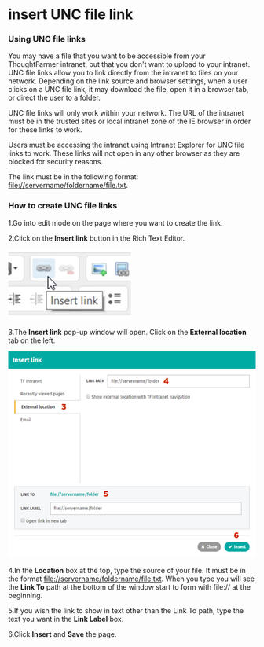 # insert UNC file link



### Using UNC file links

You may have a file that you want to be accessible from your ThoughtFarmer intranet, but that you don't want to upload to your intranet. UNC file links allow you to link directly from the intranet to files on your network. Depending on the link source and browser settings, when a user clicks on a UNC file link, it may download the file, open it in a browser tab, or direct the user to a folder.  
  
UNC file links will only work within your network. The URL of the intranet must be in the trusted sites or local intranet zone of the IE browser in order for these links to work.  
  
Users must be accessing the intranet using Intranet Explorer for UNC file links to work. These links will not open in any other browser as they are blocked for security reasons.  
  
The link must be in the following format: [file://servername/foldername/file.txt](file://servername/foldername/file.txt).

### How to create UNC file links

1.Go into edit mode on the page where you want to create the link.

2.Click on the **Insert link** button in the Rich Text Editor.

![](../../../.gitbook/assets/1%20%28116%29.jpg)

3.The **Insert link** pop-up window will open. Click on the **External location** tab on the left.

![](../../../.gitbook/assets/2%20%2811%29.png)



4.In the **Location** box at the top, type the source of your file. It must be in the format [file://servername/foldername/file.txt](file://servername/foldername/file.txt). When you type you will see the **Link To** path at the bottom of the window start to form with file:// at the beginning.

5.If you wish the link to show in text other than the Link To path, type the text you want in the **Link Label** box.

6.Click **Insert** and **Save** the page.

